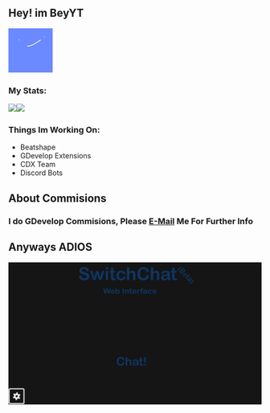 ## Hey! im BeyYT
[![Hey! im this blob of text lmao](channels4_profile.jpg)](https://youtube.com/c/BeyYT)
### My Stats:
<a href="https://github.com/BeyYT"><img height="137px" src="https://github-readme-stats.vercel.app/api?username=BeyYT&hide_title=true&hide_border=true&show_icons=true&include_all_commits=true&count_private=true&line_height=21&text_color=000&icon_color=000&bg_color=0,ea6161,ffc64d,fffc4d,52fa5a&theme=graywhite" /><!-- wi*quL3fcV --><img height="137px" src="https://github-readme-stats.vercel.app/api/top-langs/?username=BeyYT&hide=html&hide_title=true&hide_border=true&layout=compact&langs_count=7&exclude_repo=comp426,Redventures-Movie-Quotes&text_color=000&icon_color=fff&bg_color=0,52fa5a,4dfcff,c64dff&theme=graywhite" /></a>

### Things Im Working On:
- Beatshape
- GDevelop Extensions
- CDX Team
- Discord Bots

## About Commisions
### I do GDevelop Commisions, Please [E-Mail](mailto:beyytgd@gmail.com?subject=GDevelop%20Commision) Me For Further Info

## Anyways ADIOS
[![Watch the video](aaaaaaaaaaaa.png)](https://beyyt.github.io/Switchchat/)

